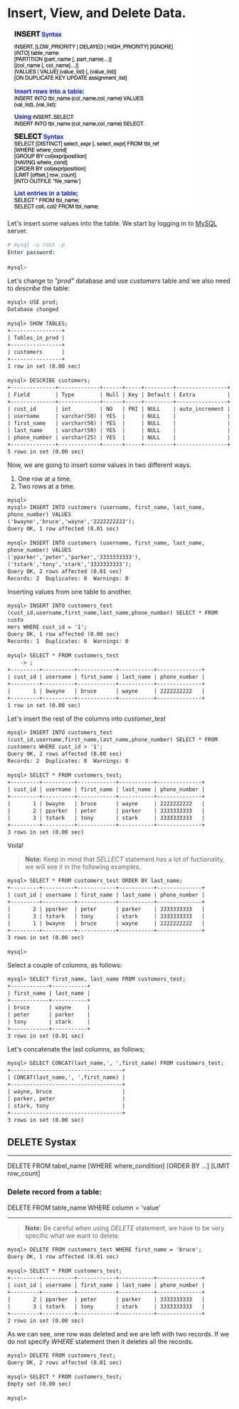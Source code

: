 # Insert, View, and  Delete Data.

![](Images/insert_view_delete.png)

Let's insert some values into the table.
We start by logging in to [MySQL](http://www.mysql.com) server.

```bash
# mysql -u root -p 
Enter password:

mysql>
```

Let's change to _"prod"_ database and use _customers_ table and we also
need to _describe_ the table:

```
mysql> USE prod;
Database changed

mysql> SHOW TABLES;
+----------------+
| Tables_in_prod |
+----------------+
| customers      |
+----------------+
1 row in set (0.00 sec)

mysql> DESCRIBE customers;
+--------------+-------------+------+-----+---------+----------------+
| Field        | Type        | Null | Key | Default | Extra          |
+--------------+-------------+------+-----+---------+----------------+
| cust_id      | int         | NO   | PRI | NULL    | auto_increment |
| username     | varchar(50) | YES  |     | NULL    |                |
| first_name   | varchar(50) | YES  |     | NULL    |                |
| last_name    | varchar(50) | YES  |     | NULL    |                |
| phone_number | varchar(25) | YES  |     | NULL    |                |
+--------------+-------------+------+-----+---------+----------------+
5 rows in set (0.00 sec)

```
Now, we are going to insert some values in two different ways.
1. One row at a time.
2. Two rows at a time.

```
mysql> 
mysql> INSERT INTO customers (username, first_name, last_name, phone_number) VALUES 
('bwayne','bruce','wayne','2222222222');
Query OK, 1 row affected (0.01 sec)

mysql> INSERT INTO customers (username, first_name, last_name, phone_number) VALUES 
('pparker','peter','parker','3333333333'),  ('tstark','tony','stark','3333333333');
Query OK, 2 rows affected (0.01 sec)
Records: 2  Duplicates: 0  Warnings: 0
```
Inserting values from one table to another.

```
mysql> INSERT INTO customers_test (cust_id,username,first_name,last_name,phone_number) SELECT * FROM custo
mers WHERE cust_id = '1';
Query OK, 1 row affected (0.00 sec)
Records: 1  Duplicates: 0  Warnings: 0

mysql> SELECT * FROM customers_test
    -> ;
+---------+----------+------------+-----------+--------------+
| cust_id | username | first_name | last_name | phone_number |
+---------+----------+------------+-----------+--------------+
|       1 | bwayne   | bruce      | wayne     | 2222222222   |
+---------+----------+------------+-----------+--------------+
1 row in set (0.00 sec)
```

Let's insert the rest of the columns into _customer_test_
```
mysql> INSERT INTO customers_test (cust_id,username,first_name,last_name,phone_number) SELECT * FROM customers WHERE cust_id > '1';
Query OK, 2 rows affected (0.00 sec)
Records: 2  Duplicates: 0  Warnings: 0

mysql> SELECT * FROM customers_test;
+---------+----------+------------+-----------+--------------+
| cust_id | username | first_name | last_name | phone_number |
+---------+----------+------------+-----------+--------------+
|       1 | bwayne   | bruce      | wayne     | 2222222222   |
|       2 | pparker  | peter      | parker    | 3333333333   |
|       3 | tstark   | tony       | stark     | 3333333333   |
+---------+----------+------------+-----------+--------------+
3 rows in set (0.00 sec)
```
Voilà! 

> **Note:** Keep in mind that _SELLECT_ statement has a lot of
fuctionality, we will see it in the following examples.

```
mysql> SELECT * FROM customers_test ORDER BY last_name;
+---------+----------+------------+-----------+--------------+
| cust_id | username | first_name | last_name | phone_number |
+---------+----------+------------+-----------+--------------+
|       2 | pparker  | peter      | parker    | 3333333333   |
|       3 | tstark   | tony       | stark     | 3333333333   |
|       1 | bwayne   | bruce      | wayne     | 2222222222   |
+---------+----------+------------+-----------+--------------+
3 rows in set (0.00 sec)

mysql> 
```

Select a couple of columns, as follows:
```
mysql> SELECT first_name, last_name FROM customers_test;
+------------+-----------+
| first_name | last_name |
+------------+-----------+
| bruce      | wayne     |
| peter      | parker    |
| tony       | stark     |
+------------+-----------+
3 rows in set (0.01 sec)

```

Let's concatenate the last columns, as follows;
```
mysql> SELECT CONCAT(last_name,', ',first_name) FROM customers_test;
+-----------------------------------+
| CONCAT(last_name,', ',first_name) |
+-----------------------------------+
| wayne, bruce                      |
| parker, peter                     |
| stark, tony                       |
+-----------------------------------+
3 rows in set (0.00 sec)
```

## DELETE **Systax**
---
DELETE FROM tabel_name [WHERE where_condition] [ORDER BY ...]
[LIMIT row_count]

### Delete record from a table:

DELETE FROM table_name WHERE column = 'value'

---

> **Note:** Be careful when using _DELETE_ statement, we have
to be very specific what we want to delete.

```
mysql> DELETE FROM customers_test WHERE first_name = 'bruce';
Query OK, 1 row affected (0.01 sec)

mysql> SELECT * FROM customers_test;
+---------+----------+------------+-----------+--------------+
| cust_id | username | first_name | last_name | phone_number |
+---------+----------+------------+-----------+--------------+
|       2 | pparker  | peter      | parker    | 3333333333   |
|       3 | tstark   | tony       | stark     | 3333333333   |
+---------+----------+------------+-----------+--------------+
2 rows in set (0.00 sec)
```

As we can see, one row was deleted and we are left with two records.
If we do not specify _WHERE_ statement then it deletes all the records.

```
mysql> DELETE FROM customers_test;
Query OK, 2 rows affected (0.01 sec)

mysql> SELECT * FROM customers_test;
Empty set (0.00 sec)

mysql> 
```
